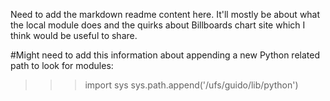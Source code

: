 Need to add the markdown readme content here. It'll mostly be about what the local module does and the quirks about Billboards chart site which I think would be useful to share.

#Might need to add this information about appending a new Python related path to look for modules:
>>> import sys 
>>> sys.path.append('/ufs/guido/lib/python')
